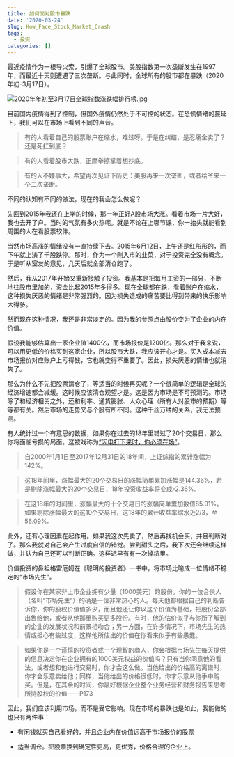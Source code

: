 ```yaml
---
title: 如何面对股市暴跌
date: '2020-03-24'
slug: How_Face_Stock_Market_Crash
tags:
  - 投资
categories: []
---
```



最近疫情作为一根导火索，引爆了全球股市。美股指数第一次垄断发生在1997年，而最近十天则遭遇了三次垄断。与此同时，全球所有的股市都在暴跌（2020年初-3月17日）。

![2020年年初至3月17日全球指数涨跌幅排行榜.jpg](https://i.loli.net/2020/03/24/tkZGDqwmPWy7Q6L.jpg)

目前国内疫情得到了控制，但国外疫情仍然处于不可控的状态。在恐慌情绪的蔓延下，我们可以在市场上看到不同的声音。

>有的人看着自己的股票账户在缩水，难过呀。于是在纠结，是忍痛全卖了？还是死扛到底？

>有的人看着股市大跌，正摩拳擦掌着想抄底。

>有的人不嫌事大，希望再次见证下历史：美股再来一次垄断，或者给爷来一个二次垄断。

不同的认知有不同的做法。现在的我会怎么做呢？

先回到2015年我还在上学的时候，那一年正好A股市场大涨。看着市场一片大好，我也去开了户。当时的气氛有多火热呢。就是不论在上哪节课，你一抬头就能看到周围的人在看股票软件。

当然市场高涨的情绪没有一直持续下去。2015年6月12日，上午还是红彤彤的，而下午就上演了千股跌停。那时，作为一个刚入市的韭菜，对于投资完全没有概念。于是听从室友的意见，几天后就全部清仓跑了。

然后，我从2017年开始又重新接触了投资。我基本是把每月工资的一部分，不断地往股市里加的，资金比起2015年多得多。现在全球都在跌，看着账户在缩水，这种损失厌恶的情绪是非常强烈的。因为损失造成的痛苦要比得到带来的快乐影响大得多。

然而现在这种情况，我还是非常淡定的。因为我的参照点由股价变为了企业的内在价值。

假设我能够估算出一家企业值1400亿，而市场报价是1200亿。那么对于我来说，可以用更低的价格买到这家企业，所以股市大跌，我应该开心才是。买入成本减去市场报价对应账户上亏得钱，它也就变得不重要了。因此，损失厌恶的情绪也就消失了。

那么为什么不先把股票清仓了，等适当的时候再买呢？一个很简单的逻辑是全球的经济增速都会减缓。这时候应该清仓观望才是。这是因为市场是不可预测的。市场除了和经济相关之外，还和利率、通货膨胀、大众心理（所有人对股市的预期）等等都有关。然后市场的走势又与个股有所不同。这种千丝万缕的关系，我无法预测。

有人统计过一个有意思的数据，如果你在过去的18年里错过了20个交易日，那么你将面临亏损的局面。这被戏称为[“闪电打下来时，你必须在场”](https://xueqiu.com/1545313154/144221924)。

>自2000年1月1日至2017年12月31日的18年间，上证综指的累计涨幅为142%。

>这18年间里，涨幅最大的20个交易日的涨幅简单累加涨幅是144.36%，若是剔除涨幅最大的20个交易日，18年投资收益率将变成-2.36%。

>在这18年的时间里，涨幅最大的十个交易日的涨幅简单累加数值85.91%。如果剔除涨幅最大的这10个交易日，这18年的累计收益率缩水近2/3，至56.09%。

此外，还有心理因素在起作用。如果我这次先卖了，然后再找机会买，并且判断对了。那么我就对自己会产生过度自信的错觉。尝到甜头之后，我下次还会继续这样做，并认为自己还可以判断正确。这样迟早有有一次掉坑里。

价值投资的鼻祖格雷厄姆在《聪明的投资者》一书中，将市场比喻成一位情绪不稳定的“市场先生”。

>假设你在某家非上市企业拥有少量（1000美元）的股份。你的一位合伙人（名叫“市场先生”）的确是一位非常热心的人。每天他都根据自己的判断告诉你，你的股权价值值多少，而且他还让你以这个价值为基础，把股份全部出售给他，或者从他那里购买更多股份。有时，他的估价似乎与你所了解到的企业的发展状况和前景相吻合；另一方面，在许多情况下，市场先生的热情或担心有些过度，这样他所估出的价值在你看来似乎有些愚蠢。

>如果你是一个谨慎的投资者或一个理智的商人，你会根据市场先生每天提供的信息决定你在企业拥有的1000美元权益的价值吗？只有当你同意他的看法，或者想和他进行交易时，你才会这么做。当他给出的价格高的离谱时，你才会乐意卖给他；同样，当他给出的价格很低时，你才乐意从他手中购买。但是，在其余的时间，你最好根据企业整个业务经营和财务报告来思考所持股权的价值——P173

因此，我们应该利用市场，而不是受它影响。现在市场的暴跌也是如此，我能做的也只有两件事：

* 有闲钱就买自己看好的，并且企业内在价值远高于市场报价的股票

* 适当调仓。把股票换到确定性更高，更优秀，价格合理的企业上。
